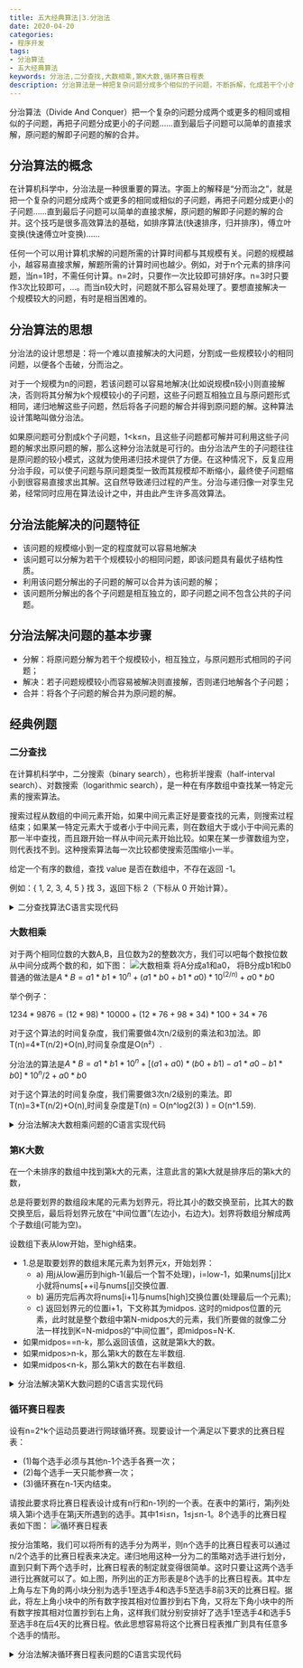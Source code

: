 ```yaml
---
title: 五大经典算法|3.分治法
date: 2020-04-20
categories:
- 程序开发
tags:
- 分治算法
- 五大经典算法
keywords: 分治法,二分查找,大数相乘,第K大数,循环赛日程表
description: 分治算法是一种把复杂问题分成多个相似的子问题，不断拆解，化成若干个小的子问题，对简单的子问题求解，原问题的解就是把子问题的解合并。本文讲解分治算法的概念、基本思路，以及在经典问题中的实际应用，配合代码，直观明了。
---
```

分治算法（Divide And Conquer）把一个复杂的问题分成两个或更多的相同或相似的子问题，再把子问题分成更小的子问题……直到最后子问题可以简单的直接求解，原问题的解即子问题的解的合并。


## 分治算法的概念
在计算机科学中，分治法是一种很重要的算法。字面上的解释是“分而治之”，就是把一个复杂的问题分成两个或更多的相同或相似的子问题，再把子问题分成更小的子问题……直到最后子问题可以简单的直接求解，原问题的解即子问题的解的合并。这个技巧是很多高效算法的基础，如排序算法(快速排序，归并排序)，傅立叶变换(快速傅立叶变换)……

任何一个可以用计算机求解的问题所需的计算时间都与其规模有关。问题的规模越小，越容易直接求解，解题所需的计算时间也越少。例如，对于n个元素的排序问题，当n=1时，不需任何计算。n=2时，只要作一次比较即可排好序。n=3时只要作3次比较即可，…。而当n较大时，问题就不那么容易处理了。要想直接解决一个规模较大的问题，有时是相当困难的。

## 分治算法的思想
分治法的设计思想是：将一个难以直接解决的大问题，分割成一些规模较小的相同问题，以便各个击破，分而治之。

对于一个规模为n的问题，若该问题可以容易地解决(比如说规模n较小)则直接解决，否则将其分解为k个规模较小的子问题，这些子问题互相独立且与原问题形式相同，递归地解这些子问题，然后将各子问题的解合并得到原问题的解。这种算法设计策略叫做分治法。

如果原问题可分割成k个子问题，1<k≤n，且这些子问题都可解并可利用这些子问题的解求出原问题的解，那么这种分治法就是可行的。由分治法产生的子问题往往是原问题的较小模式，这就为使用递归技术提供了方便。在这种情况下，反复应用分治手段，可以使子问题与原问题类型一致而其规模却不断缩小，最终使子问题缩小到很容易直接求出其解。这自然导致递归过程的产生。分治与递归像一对孪生兄弟，经常同时应用在算法设计之中，并由此产生许多高效算法。

## 分治法能解决的问题特征
* 该问题的规模缩小到一定的程度就可以容易地解决
* 该问题可以分解为若干个规模较小的相同问题，即该问题具有最优子结构性质。
* 利用该问题分解出的子问题的解可以合并为该问题的解；
* 该问题所分解出的各个子问题是相互独立的，即子问题之间不包含公共的子问题。

## 分治法解决问题的基本步骤
* 分解：将原问题分解为若干个规模较小，相互独立，与原问题形式相同的子问题；
* 解决：若子问题规模较小而容易被解决则直接解，否则递归地解各个子问题；
* 合并：将各个子问题的解合并为原问题的解。

## 经典例题
### 二分查找
在计算机科学中，二分搜索（binary search），也称折半搜索（half-interval search）、对数搜索（logarithmic search），是一种在有序数组中查找某一特定元素的搜索算法。

搜索过程从数组的中间元素开始，如果中间元素正好是要查找的元素，则搜索过程结束；如果某一特定元素大于或者小于中间元素，则在数组大于或小于中间元素的那一半中查找，而且跟开始一样从中间元素开始比较。如果在某一步骤数组为空，则代表找不到。这种搜索算法每一次比较都使搜索范围缩小一半。

给定一个有序的数组，查找 value 是否在数组中，不存在返回 -1。

例如：{ 1, 2, 3, 4, 5 } 找 3，返回下标 2（下标从 0 开始计算）。

<details>
  <summary>二分查找算法C语言实现代码</summary>

```C
#include<iostream>
using namespace std;
int a[100]={1,2,3,5,12,12,12,15,29,55};//数组中的数（由小到大）
int k;//要找的数字
int found(int x,int y) {
    int m=x+(y-x)/2;
    if (x>y) { //查找完毕没有找到答案，返回-1
        return -1;
    }

    if (a[m]==k)
        return m; //找到!返回位置.
    else if (a[m]>k)
        return found(x,m-1);//找左边
    else
        return found(m+1,y);//找右边

}

int main(){
    cin>>k;//输入要找的数字c语言把cin换为scanf即可
    cout<<found(0,9);//从数组a[0]到a[9]c语言把cout换为printf即可
    return 0;
}
```
</details>


### 大数相乘
对于两个相同位数的大数A,B，且位数为2的整数次方，我们可以吧每个数按位数从中间分成两个数的和，如下图：
![大数相乘](https://oss.imzhanghao.com/img/大数相乘.png)
将A分成a1和a0， 将B分成b1和b0
普通的做法是$A*B=a1*b1*10^n+(a1*b0+b1*a0)*10^(2/n)+a0*b0$

举个例子：

$1234*9876=(12*98)*10000+(12*76+98*34)*100+34*76$

对于这个算法的时间复杂度，我们需要做4次n/2级别的乘法和3加法。即T(n)=4*T(n/2)+O(n),时间复杂度是O(n²）.

分治法的算法是$A*B=a1*b1*10^n+[(a1+a0)*(b0+b1)-a1*a0-b1*b0]*10^n/2+a0*b0$

对于这个算法的时间复杂度，我们需要做3次n/2级别的乘法。即T(n)=3*T(n/2)+O(n),时间复杂度是T(n) = O(n^log2(3) ) = O(n^1.59).

<details>
  <summary>分治法解决大数相乘问题的C语言实现代码</summary>

```C
string multiply(string num1, string num2) {
	int init_len = 4;
	if (num1.length() > 2 || num2.length() > 2) {
		int max_len = max(num1.length(), num2.length());
		while (init_len < max_len)	init_len *= 2;
		add_pre_zero(num1, init_len - num1.length());
		add_pre_zero(num2, init_len - num2.length());
	}
	if (num1.length() == 1) {
		add_pre_zero(num1, 1);
	}
	if (num2.length() == 1) {
		add_pre_zero(num2, 1);
	}
	int n = num1.length();

	string result;

	string a1, a0, b1, b0;
	if (n > 1) {
		a1 = num1.substr(0, n / 2);
		a0 = num1.substr(n / 2, n);
		b1 = num2.substr(0, n / 2);
		b0 = num2.substr(n / 2, n);
	}
	if (n == 2) {
		int x1 = atoi(a1.c_str());
		int x2 = atoi(a0.c_str());
		int y1 = atoi(b1.c_str());
		int y2 = atoi(b0.c_str());
		int z = (x1 * 10 + x2) * (y1 * 10 + y2);
		result = to_string(z);
	} else {
		string c2 = multiply(a1, b1);
		string c0 = multiply(a0, b0);
		string temp_c1_1 = add(a0, a1);
		string temp_c1_2 = add(b1, b0);
		string temp_c1_3 = add(c2, c0);
		string temp_c1 = multiply(temp_c1_1, temp_c1_2);
		string c1 = subtract(temp_c1, temp_c1_3);
		string s1 = add_last_zero(c1, n / 2);
		string s2 = add_last_zero(c2, n);
		result = add(add(s1, s2), c0);
	}
	return result;
}

```
</details>

### 第K大数
在一个未排序的数组中找到第k大的元素，注意此言的第k大就是排序后的第k大的数，

总是将要划界的数组段末尾的元素为划界元，将比其小的数交换至前，比其大的数交换至后，最后将划界元放在“中间位置”(左边小，右边大)。划界将数组分解成两个子数组(可能为空)。

设数组下表从low开始，至high结束。
- 1.总是取要划界的数组末尾元素为划界元x，开始划界：
    - a) 用j从low遍历到high-1(最后一个暂不处理)，i=low-1，如果nums[j]比x小就将nums[++i]与nums[j]交换位置.
    - b) 遍历完后再次将nums[i+1]与nums[high]交换位置(处理最后一个元素);
    - c) 返回划界元的位置i+1，下文称其为midpos.
这时的midpos位置的元素，此时就是整个数组中第N-midpos大的元素，我们所要做的就像二分法一样找到K=N-midpos的“中间位置”，即midpos=N-K.
- 如果midpos==n-k，那么返回该值，这就是第k大的数。
- 如果midpos>n-k，那么第k大的数在左半数组.
- 如果midpos<n-k，那么第k大的数在右半数组.

<details>
  <summary>分治法解决第K大数问题的C语言实现代码</summary>

``` C
//思路首先：
//快排划界，如果划界过程中当前划界元的中间位置就是k则找到了
//time,o(n*lg(k)),space,o(1)
class Solution {
public:
    //对数组vec，low到high的元素进行划界，并获取vec[high]的“中间位置”
    int quickPartion(vector<int> &vec, int low,int high) {
        int x = vec[high];
        int i = low - 1;
        for (int j = low; j <= high - 1; j++) {
            if (vec[j] <= x)//小于x的划到左边
                swap(vec,++i,j);
        }
        swap(vec,++i,high);//找到划界元的位置
        return i;//返回位置
    }

    //交换数组元素i和j的位置
    void swap(vector<int>& nums, int i, int j){
        int temp = nums[i];
        nums[i]=nums[j];
        nums[j]=temp;
    }

    int getQuickSortK(vector<int> &vec, int low,int high, int k) {
        if(low >= high) return vec[low];
        int  midpos = quickPartion(vec, low,high);   //对原数组vec[low]到vec[high]的元素进行划界
        if (midpos == vec.size() - k) //如果midpos==n-k，那么返回该值，这就是第k大的数
            return vec[midpos];
        else if (midpos < vec.size() - k) //如果midpos<n-k，那么第k大的数在右半数组
            return getQuickSortK(vec, midpos+1, high, k);
        else  //如果midpos>n-k，那么第k大的数在左半数组
            return getQuickSortK(vec, low, midpos-1, k);
    }

    int findKthLargest(vector<int>& nums, int k) {
        return getQuickSortK(nums,0,nums.size()-1,k);
    }
};

```
</details>

### 循环赛日程表
设有n=2^k个运动员要进行网球循环赛。现要设计一个满足以下要求的比赛日程表：
- (1)每个选手必须与其他n-1个选手各赛一次；
- (2)每个选手一天只能参赛一次；
- (3)循环赛在n-1天内结束。

请按此要求将比赛日程表设计成有n行和n-1列的一个表。在表中的第i行，第j列处填入第i个选手在第j天所遇到的选手。其中1≤i≤n，1≤j≤n-1。8个选手的比赛日程表如下图：
![循环赛日程表](https://oss.imzhanghao.com/img/循环赛日程表.jpg)

按分治策略，我们可以将所有的选手分为两半，则n个选手的比赛日程表可以通过n/2个选手的比赛日程表来决定。递归地用这种一分为二的策略对选手进行划分，直到只剩下两个选手时，比赛日程表的制定就变得很简单。这时只要让这两个选手进行比赛就可以了。如上图，所列出的正方形表是8个选手的比赛日程表。其中左上角与左下角的两小块分别为选手1至选手4和选手5至选手8前3天的比赛日程。据此，将左上角小块中的所有数字按其相对位置抄到右下角，又将左下角小块中的所有数字按其相对位置抄到右上角，这样我们就分别安排好了选手1至选手4和选手5至选手8在后4天的比赛日程。依此思想容易将这个比赛日程表推广到具有任意多个选手的情形。


<details>
  <summary>分治法解决循环赛日程表问题的C语言实现代码</summary>

``` C

#include <cstdio>
using namespace std;
int a[10000][10000];
void table(int k, int n) {
    for(int i = 1; i <= n; i ++) {
        a[1][i] = i;
    }
    int m = 1;  //每次填充起始位置
    for(int s = 1; s <= k; s++) {
        n/=2;
        for(int t = 1; t <= n; t++)  //分的块数
            for(int i = m+1; i <= 2*m; i++)
                for(int j = m+1; j <= 2*m; j++) {
                    a[i][j+(t-1)*m*2] = a[i-m][j+(t-1)*m*2-m];  //右下角的值等于左上角的值
                    a[i][j+(t-1)*m*2-m] = a[i-m][j+(t-1)*m*2];  //左下角的值等于右上角的值
                    //printf("i = %d\t j+(t-1)*m*2 = %d\t j+(t-1)*m*2-m = %d\t, i-m=%d\n", i, j+(t-1)*m*2, j+(t-1)*m*2-m, i-m);
                }
        m *= 2; //更新填充起始位置
    }
}
int main() {
    int k;
    cin >> k;

    int n = 1;
    for(int i = 1; i <= k; i++)
        n *= 2;
    table(k, n);

    for(int i = 1; i <= n; i ++) {
        for(int j = 1; j <= n; j ++) {
            printf("%d%c", a[i][j], j!=n?' ':'\n');
        }
    }
    return 0;
}
```
</details>
